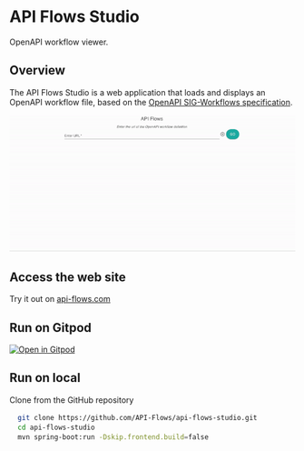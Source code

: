 # API Flows Studio

OpenAPI workflow viewer.

## Overview

The API Flows Studio is a web application that loads and displays an OpenAPI workflow file, based on the [OpenAPI SIG-Workflows specification](https://github.com/OAI/sig-workflows).

<p align="center">
    <img src="home.gif">
</p>

## Access the web site

Try it out on [api-flows.com](https://api-flows.com/)

## Run on Gitpod

[![Open in Gitpod](https://gitpod.io/button/open-in-gitpod.svg)](https://gitpod.io/#https://github.com/API-Flows/api-flows-studio/tree/main)


## Run on local

Clone from the GitHub repository

```bash
  git clone https://github.com/API-Flows/api-flows-studio.git
  cd api-flows-studio
  mvn spring-boot:run -Dskip.frontend.build=false
```
